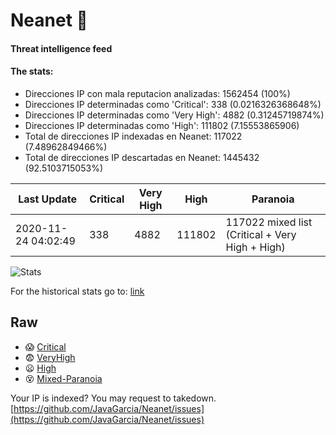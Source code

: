 # Neanet :hocho:
#### Threat intelligence feed
#### The stats:

- Direcciones IP con mala reputacion analizadas: 1562454 (100%)
- Direcciones IP determinadas como 'Critical':  338 (0.0216326368648%)
- Direcciones IP determinadas como 'Very High':  4882 (0.31245719874%)
- Direcciones IP determinadas como 'High':  111802 (7.15553865906)
- Total de direcciones IP indexadas en Neanet:  117022 (7.48962849466%)
- Total de direcciones IP descartadas en Neanet:  1445432 (92.5103715053%)

| Last Update | Critical | Very High | High | Paranoia |
| --- | --- | --- | --- | --- |
| 2020-11-24 04:02:49 | 338 | 4882 | 111802 | 117022 mixed list (Critical + Very High + High)|

![Stats](https://docs.google.com/spreadsheets/d/e/2PACX-1vSnaNMIXVabIpDJjufMlzH7poXnshF3mgd8Is1g9ytUEzVsP5my4Trn8f-xkoLLQ38xpL3HtmUexLo6/pubchart?oid=501124687&format=image)

For the historical stats go to: [link](/stats.csv)
## Raw
- :scream: [Critical](https://raw.githubusercontent.com/JavaGarcia/Neanet/master/blacklists/neanet_critical.txt)
- :fearful: [VeryHigh](https://raw.githubusercontent.com/JavaGarcia/Neanet/master/blacklists/neanet_veryHigh.txtt)
- :frowning: [High](https://raw.githubusercontent.com/JavaGarcia/Neanet/master/blacklists/neanet_high.txt)
- :dizzy_face: [Mixed-Paranoia](https://raw.githubusercontent.com/JavaGarcia/Neanet/master/blacklists/neanet_all.txt)


Your IP is indexed? You may request to takedown. [https://github.com/JavaGarcia/Neanet/issues](https://github.com/JavaGarcia/Neanet/issues)




























































































































































































































































































































































































































































































































































































































































































































































































































































































































































































































































































































































































































































































































































































































































































































































































































































































































































































































































































































































































































































































































































































































































































































































































































































